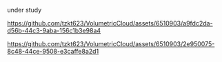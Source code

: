 under study

https://github.com/tzkt623/VolumetricCloud/assets/6510903/a9fdc2da-d56b-44c3-9aba-156c1b3e98a4


https://github.com/tzkt623/VolumetricCloud/assets/6510903/2e950075-8c48-44ce-9508-e3caffe8a2d1
